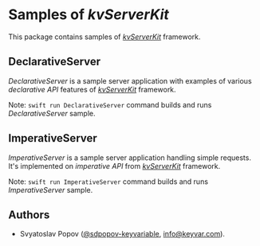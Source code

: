 # Samples of *kvServerKit*

This package contains samples of [*kvServerKit*](../) framework.


## DeclarativeServer

*DeclarativeServer* is a sample server application with examples of various *declarative API* features of [*kvServerKit*](../) framework.

Note: `swift run DeclarativeServer` command builds and runs *DeclarativeServer* sample.


## ImperativeServer

*ImperativeServer* is a sample server application handling simple requests.
It's implemented on *imperative API* from [*kvServerKit*](../) framework.

Note: `swift run ImperativeServer` command builds and runs *ImperativeServer* sample.


## Authors

- Svyatoslav Popov ([@sdpopov-keyvariable](https://github.com/sdpopov-keyvariable), [info@keyvar.com](mailto:info@keyvar.com)).
